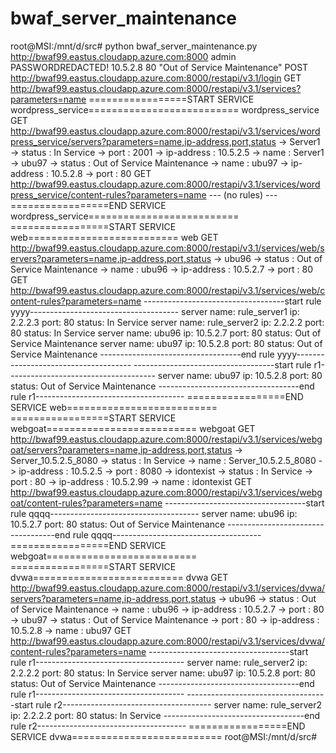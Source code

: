 # bwaf_server_maintenance

root@MSI:/mnt/d/src# python bwaf_server_maintenance.py http://bwaf99.eastus.cloudapp.azure.com:8000 admin PASSWORDREDACTED! 10.5.2.8 80 "Out of Service Maintenance"
POST http://bwaf99.eastus.cloudapp.azure.com:8000/restapi/v3.1/login
GET http://bwaf99.eastus.cloudapp.azure.com:8000/restapi/v3.1/services?parameters=name
=================START SERVICE wordpress_service==========================
wordpress_service
GET http://bwaf99.eastus.cloudapp.azure.com:8000/restapi/v3.1/services/wordpress_service/servers?parameters=name,ip-address,port,status
-> Server1
  -> status : In Service
  -> port : 2001
  -> ip-address : 10.5.2.5
  -> name : Server1
-> ubu97
  -> status : Out of Service Maintenance
  -> name : ubu97
  -> ip-address : 10.5.2.8
  -> port : 80
        GET http://bwaf99.eastus.cloudapp.azure.com:8000/restapi/v3.1/services/wordpress_service/content-rules?parameters=name
--- (no rules) ---
=================END SERVICE wordpress_service==========================
=================START SERVICE web==========================
web
GET http://bwaf99.eastus.cloudapp.azure.com:8000/restapi/v3.1/services/web/servers?parameters=name,ip-address,port,status
-> ubu96
  -> status : Out of Service Maintenance
  -> name : ubu96
  -> ip-address : 10.5.2.7
  -> port : 80
        GET http://bwaf99.eastus.cloudapp.azure.com:8000/restapi/v3.1/services/web/content-rules?parameters=name
-----------------------------------start rule yyyy-------------------------------------
       server name: rule_server1 ip: 2.2.2.3 port: 80 status: In Service
       server name: rule_server2 ip: 2.2.2.2 port: 80 status: In Service
       server name: ubu96 ip: 10.5.2.7 port: 80 status: Out of Service Maintenance
       server name: ubu97 ip: 10.5.2.8 port: 80 status: Out of Service Maintenance
-----------------------------------end rule yyyy-------------------------------------
-----------------------------------start rule r1-------------------------------------
       server name: ubu97 ip: 10.5.2.8 port: 80 status: Out of Service Maintenance
-----------------------------------end rule r1-------------------------------------
=================END SERVICE web==========================
=================START SERVICE webgoat==========================
webgoat
GET http://bwaf99.eastus.cloudapp.azure.com:8000/restapi/v3.1/services/webgoat/servers?parameters=name,ip-address,port,status
-> Server_10.5.2.5_8080
  -> status : In Service
  -> name : Server_10.5.2.5_8080
  -> ip-address : 10.5.2.5
  -> port : 8080
-> idontexist
  -> status : In Service
  -> port : 80
  -> ip-address : 10.5.2.99
  -> name : idontexist
        GET http://bwaf99.eastus.cloudapp.azure.com:8000/restapi/v3.1/services/webgoat/content-rules?parameters=name
-----------------------------------start rule qqqq-------------------------------------
       server name: ubu96 ip: 10.5.2.7 port: 80 status: Out of Service Maintenance
-----------------------------------end rule qqqq-------------------------------------
=================END SERVICE webgoat==========================
=================START SERVICE dvwa==========================
dvwa
GET http://bwaf99.eastus.cloudapp.azure.com:8000/restapi/v3.1/services/dvwa/servers?parameters=name,ip-address,port,status
-> ubu96
  -> status : Out of Service Maintenance
  -> name : ubu96
  -> ip-address : 10.5.2.7
  -> port : 80
-> ubu97
  -> status : Out of Service Maintenance
  -> port : 80
  -> ip-address : 10.5.2.8
  -> name : ubu97
        GET http://bwaf99.eastus.cloudapp.azure.com:8000/restapi/v3.1/services/dvwa/content-rules?parameters=name
-----------------------------------start rule r1-------------------------------------
       server name: rule_server2 ip: 2.2.2.2 port: 80 status: In Service
       server name: ubu97 ip: 10.5.2.8 port: 80 status: Out of Service Maintenance
-----------------------------------end rule r1-------------------------------------
-----------------------------------start rule r2-------------------------------------
       server name: rule_server2 ip: 2.2.2.2 port: 80 status: In Service
-----------------------------------end rule r2-------------------------------------
=================END SERVICE dvwa==========================
root@MSI:/mnt/d/src#
